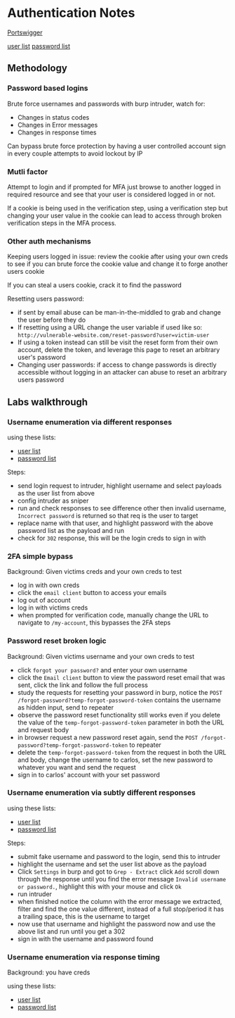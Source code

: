 # Authentication Notes 

[Portswigger](https://portswigger.net/web-security/authentication)

[user list](https://portswigger.net/web-security/authentication/auth-lab-usernames)
[password list](https://portswigger.net/web-security/authentication/auth-lab-passwords)

## Methodology

### Password based logins

Brute force usernames and passwords with burp intruder, watch for:
- Changes in status codes
- Changes in Error messages
- Changes in response times

Can bypass brute force protection by having a user controlled account sign in every couple attempts to avoid lockout by IP

### Mutli factor 

Attempt to login and if prompted for MFA just browse to another logged in required resource and see that your user is considered logged in or not.

If a cookie is being used in the verification step, using a verification step but changing your user value in the cookie can lead to access through broken verification steps in the MFA process.

### Other auth mechanisms

Keeping users logged in issue: review the cookie after using your own creds to see if you can brute force the cookie value and change it to forge another users cookie

If you can steal a users cookie, crack it to find the password

Resetting users password: 
- if sent by email abuse can be man-in-the-middled to grab and change the user before they do
- If resetting using a URL change the user variable if used like so: `http://vulnerable-website.com/reset-password?user=victim-user`
- If using a token instead can still be visit the reset form from their own account, delete the token, and leverage this page to reset an arbitrary user's password
- Changing user passwords: if access to change passwords is directly accessible without logging in an attacker can abuse to reset an arbitrary users password

## Labs walkthrough

### Username enumeration via different responses

using these lists:
- [user list](https://portswigger.net/web-security/authentication/auth-lab-usernames)
- [password list](https://portswigger.net/web-security/authentication/auth-lab-passwords)

Steps:

- send login request to intruder, highlight username and select payloads as the user list from above
- config intruder as sniper
- run and check responses to see difference other then invalid username, `Incorrect password` is returned so that req is the user to target
- replace name with that user, and highlight password with the above password list as the payload and run
- check for `302` response, this will be the login creds to sign in with

### 2FA simple bypass

Background: Given victims creds and your own creds to test

- log in with own creds
- click the `email client` button to access your emails
- log out of account
- log in with victims creds
- when prompted for verification code, manually change the URL to navigate to `/my-account`, this bypasses the 2FA steps

### Password reset broken logic

Background: Given victims username and your own creds to test

- click `forgot your password?` and enter your own username
- click the `Email client` button to view the password reset email that was sent, click the link and follow the full process
- study the requests for resetting your password in burp, notice the `POST /forgot-password?temp-forgot-password-token` contains the username as hidden input, send to repeater
- observe the password reset functionality still works even if you delete the value of the `temp-forgot-password-token` parameter in both the URL and request body
- in browser request a new password reset again, send the `POST /forgot-password?temp-forgot-password-token` to repeater
- delete the `temp-forgot-password-token` from the request in both the URL and body, change the username to carlos, set the new password to whatever you want and send the request
- sign in to carlos' account with your set password

### Username enumeration via subtly different responses

using these lists:
- [user list](https://portswigger.net/web-security/authentication/auth-lab-usernames)
- [password list](https://portswigger.net/web-security/authentication/auth-lab-passwords)

Steps:

- submit fake username and password to the login, send this to intruder
- highlight the username and set the user list above as the payload
- Click `Settings` in burp and got to `Grep - Extract` click `Add` scroll down through the response until you find the error message `Invalid username or password.`, highlight this with your mouse and click `Ok`
- run intruder
- when finished notice the column with the error message we extracted, filter and find the one value different, instead of a full stop/period it has a trailing space, this is the username to target
- now use that username and highlight the password now and use the above list and run until you get a 302
- sign in with the username and password found

### Username enumeration via response timing

Background: you have creds

using these lists:
- [user list](https://portswigger.net/web-security/authentication/auth-lab-usernames)
- [password list](https://portswigger.net/web-security/authentication/auth-lab-passwords)





